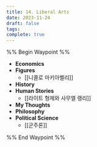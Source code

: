 ```yaml
---
title: 14. Liberal Arts
date: 2023-11-24
draft: false
tags: 
complete: true
---
```

%% Begin Waypoint %%
- **Economics**
- **Figures**
	- [[니콜로 마키아벨리]]
- **History**
- **Human Stories**
	- [[라이트 형제와 사무엘 랭리]]
- **My Thoughts**
- **Philosophy**
- **Political Science**
	- [[군주론]]

%% End Waypoint %%
